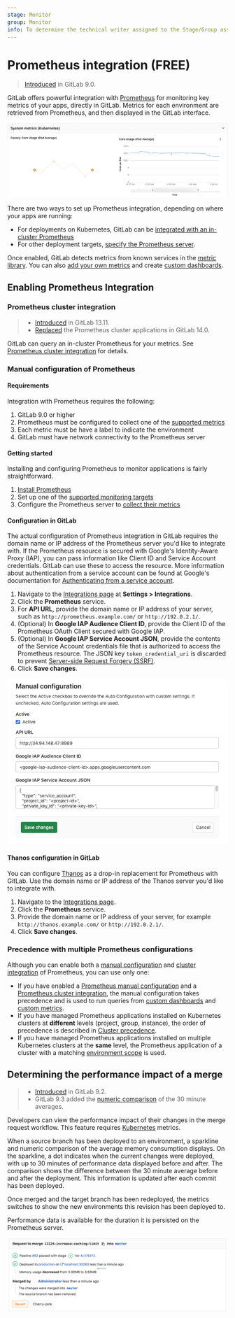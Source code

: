 ```yaml
---
stage: Monitor
group: Monitor
info: To determine the technical writer assigned to the Stage/Group associated with this page, see https://about.gitlab.com/handbook/engineering/ux/technical-writing/#assignments
---
```


# Prometheus integration **(FREE)**

> [Introduced](https://gitlab.com/gitlab-org/gitlab-foss/-/merge_requests/8935) in GitLab 9.0.

GitLab offers powerful integration with [Prometheus](https://prometheus.io) for
monitoring key metrics of your apps, directly in GitLab.
Metrics for each environment are retrieved from Prometheus, and then displayed
in the GitLab interface.

![Environment Dashboard](img/prometheus_dashboard.png)

There are two ways to set up Prometheus integration, depending on where your apps are running:

- For deployments on Kubernetes, GitLab can be [integrated with an in-cluster Prometheus](#prometheus-cluster-integration)
- For other deployment targets, [specify the Prometheus server](#manual-configuration-of-prometheus).

Once enabled, GitLab detects metrics from known services in the
[metric library](prometheus_library/index.md). You can also
[add your own metrics](../../../operations/metrics/index.md#adding-custom-metrics) and create
[custom dashboards](../../../operations/metrics/dashboards/index.md).

## Enabling Prometheus Integration

### Prometheus cluster integration

> - [Introduced](https://gitlab.com/gitlab-org/gitlab/-/merge_requests/55244) in GitLab 13.11.
> - [Replaced](https://gitlab.com/gitlab-org/gitlab/-/merge_requests/62725) the Prometheus cluster applications in GitLab 14.0.

GitLab can query an in-cluster Prometheus for your metrics.
See [Prometheus cluster integration](../../clusters/integrations.md#prometheus-cluster-integration) for details.

### Manual configuration of Prometheus

#### Requirements

Integration with Prometheus requires the following:

1. GitLab 9.0 or higher
1. Prometheus must be configured to collect one of the [supported metrics](prometheus_library/index.md)
1. Each metric must be have a label to indicate the environment
1. GitLab must have network connectivity to the Prometheus server

#### Getting started

Installing and configuring Prometheus to monitor applications is fairly straightforward.

1. [Install Prometheus](https://prometheus.io/docs/prometheus/latest/installation/)
1. Set up one of the [supported monitoring targets](prometheus_library/index.md)
1. Configure the Prometheus server to
   [collect their metrics](https://prometheus.io/docs/prometheus/latest/configuration/configuration/#scrape_config)

#### Configuration in GitLab

The actual configuration of Prometheus integration in GitLab
requires the domain name or IP address of the Prometheus server you'd like
to integrate with. If the Prometheus resource is secured with Google's Identity-Aware Proxy (IAP),
you can pass information like Client ID and Service Account credentials.
GitLab can use these to access the resource. More information about authentication from a
service account can be found at Google's documentation for
[Authenticating from a service account](https://cloud.google.com/iap/docs/authentication-howto#authenticating_from_a_service_account).

1. Navigate to the [Integrations page](overview.md#accessing-integrations) at
   **Settings > Integrations**.
1. Click the **Prometheus** service.
1. For **API URL**, provide the domain name or IP address of your server, such as
   `http://prometheus.example.com/` or `http://192.0.2.1/`.
1. (Optional) In **Google IAP Audience Client ID**, provide the Client ID of the
   Prometheus OAuth Client secured with Google IAP.
1. (Optional) In **Google IAP Service Account JSON**, provide the contents of the
   Service Account credentials file that is authorized to access the Prometheus resource.
   The JSON key `token_credential_uri` is discarded to prevent
   [Server-side Request Forgery (SSRF)](https://www.hackerone.com/application-security/how-server-side-request-forgery-ssrf).
1. Click **Save changes**.

![Configure Prometheus Service](img/prometheus_manual_configuration_v13_2.png)

#### Thanos configuration in GitLab

You can configure [Thanos](https://thanos.io/) as a drop-in replacement for Prometheus
with GitLab. Use the domain name or IP address of the Thanos server you'd like
to integrate with.

1. Navigate to the [Integrations page](overview.md#accessing-integrations).
1. Click the **Prometheus** service.
1. Provide the domain name or IP address of your server, for example
   `http://thanos.example.com/` or `http://192.0.2.1/`.
1. Click **Save changes**.

### Precedence with multiple Prometheus configurations

Although you can enable both a [manual configuration](#manual-configuration-of-prometheus)
and [cluster integration](#prometheus-cluster-integration) of Prometheus, you
can use only one:

- If you have enabled a
  [Prometheus manual configuration](#manual-configuration-of-prometheus)
  and a [Prometheus cluster integration](#prometheus-cluster-integration),
  the manual configuration takes precedence and is used to run queries from
  [custom dashboards](../../../operations/metrics/dashboards/index.md) and
  [custom metrics](../../../operations/metrics/index.md#adding-custom-metrics).
- If you have managed Prometheus applications installed on Kubernetes clusters
  at **different** levels (project, group, instance), the order of precedence is described in
  [Cluster precedence](../../instance/clusters/index.md#cluster-precedence).
- If you have managed Prometheus applications installed on multiple Kubernetes
  clusters at the **same** level, the Prometheus application of a cluster with a
  matching [environment scope](../../../ci/environments/index.md#scope-environments-with-specs) is used.

## Determining the performance impact of a merge

> - [Introduced](https://gitlab.com/gitlab-org/gitlab-foss/-/merge_requests/10408) in GitLab 9.2.
> - GitLab 9.3 added the [numeric comparison](https://gitlab.com/gitlab-org/gitlab-foss/-/issues/27439) of the 30 minute averages.

Developers can view the performance impact of their changes in the merge
request workflow. This feature requires [Kubernetes](prometheus_library/kubernetes.md) metrics.

When a source branch has been deployed to an environment, a sparkline and
numeric comparison of the average memory consumption displays. On the
sparkline, a dot indicates when the current changes were deployed, with up to 30 minutes of
performance data displayed before and after. The comparison shows the difference
between the 30 minute average before and after the deployment. This information
is updated after each commit has been deployed.

Once merged and the target branch has been redeployed, the metrics switches
to show the new environments this revision has been deployed to.

Performance data is available for the duration it is persisted on the
Prometheus server.

![Merge Request with Performance Impact](img/merge_request_performance.png)
